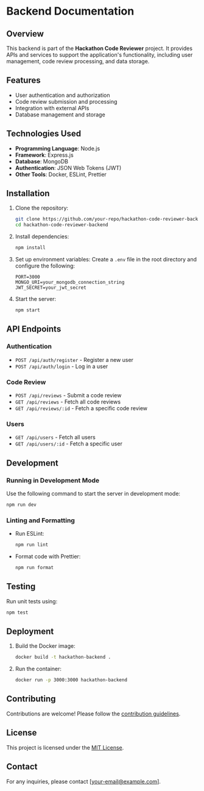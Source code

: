 # Backend Documentation

## Overview
This backend is part of the **Hackathon Code Reviewer** project. It provides APIs and services to support the application's functionality, including user management, code review processing, and data storage.

## Features
- User authentication and authorization
- Code review submission and processing
- Integration with external APIs
- Database management and storage

## Technologies Used
- **Programming Language**: Node.js
- **Framework**: Express.js
- **Database**: MongoDB
- **Authentication**: JSON Web Tokens (JWT)
- **Other Tools**: Docker, ESLint, Prettier

## Installation

1. Clone the repository:
    ```bash
    git clone https://github.com/your-repo/hackathon-code-reviewer-backend.git
    cd hackathon-code-reviewer-backend
    ```

2. Install dependencies:
    ```bash
    npm install
    ```

3. Set up environment variables:
    Create a `.env` file in the root directory and configure the following:
    ```
    PORT=3000
    MONGO_URI=your_mongodb_connection_string
    JWT_SECRET=your_jwt_secret
    ```

4. Start the server:
    ```bash
    npm start
    ```

## API Endpoints

### Authentication
- `POST /api/auth/register` - Register a new user
- `POST /api/auth/login` - Log in a user

### Code Review
- `POST /api/reviews` - Submit a code review
- `GET /api/reviews` - Fetch all code reviews
- `GET /api/reviews/:id` - Fetch a specific code review

### Users
- `GET /api/users` - Fetch all users
- `GET /api/users/:id` - Fetch a specific user

## Development

### Running in Development Mode
Use the following command to start the server in development mode:
```bash
npm run dev
```

### Linting and Formatting
- Run ESLint:
  ```bash
  npm run lint
  ```
- Format code with Prettier:
  ```bash
  npm run format
  ```

## Testing
Run unit tests using:
```bash
npm test
```

## Deployment
1. Build the Docker image:
    ```bash
    docker build -t hackathon-backend .
    ```
2. Run the container:
    ```bash
    docker run -p 3000:3000 hackathon-backend
    ```

## Contributing
Contributions are welcome! Please follow the [contribution guidelines](CONTRIBUTING.md).

## License
This project is licensed under the [MIT License](LICENSE).

## Contact
For any inquiries, please contact [your-email@example.com].